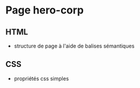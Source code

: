 # Page hero-corp 

## HTML
* structure de page à l'aide de balises sémantiques


## CSS
* propriétés css simples
